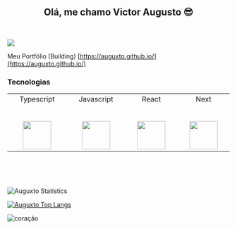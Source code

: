 <h2 align="center">Olá, me chamo Victor Augusto 😎</h2>

<br>

![](https://komarev.com/ghpvc/?username=Auguxtoo&style=flat-square&label=Visitas&color=7159c1)

Meu Portfólio (Building) [https://auguxto.github.io/](https://auguxto.github.io/)

### Tecnologias

<table>
  <tr align="top">
    <td width="14.28%" align="center">
      <span>Typescript</span><br><br><br>
      <img height="64px" src="https://miro.medium.com/max/816/1*mn6bOs7s6Qbao15PMNRyOA.png">
    </td>
    <td width="14.28%" align="center">
      <span>Javascript</span><br><br><br>
      <img height="64px" src="https://cdn.svgporn.com/logos/javascript.svg">
    </td>
    <td width="14.28%" align="center">
      <span>React</span><br><br><br>
      <img height="64px" src="https://cdn.svgporn.com/logos/react.svg">
    </td>
    <td width="14.28%" align="center">
      <span>Next</span><br><br><br>
      <img height="64px" src="https://cdn.svgporn.com/logos/nextjs.svg">
    </td>
  </tr>
</table><br><br><br>

![Auguxto Statistics](https://github-readme-stats.vercel.app/api?username=Auguxto&show_icons=true&icon_color=7159c1&bg_color=0D1117&hide_border=true&text_color=fff&title_color=7159c1&custom_title=Auguxto&include_all_commits=true)

[![Auguxto Top Langs](https://github-readme-stats.vercel.app/api/top-langs/?username=Auguxto&layout=compact&show_icons=true&icon_color=7159c1&bg_color=0D1117&hide_border=true&text_color=fff&title_color=7159c1&custom_title=Linguagens%20mais%20usadas)](https://github.com/anuraghazra/github-readme-stats)

![coração](https://user-images.githubusercontent.com/62861636/110835114-264c7580-827d-11eb-9fef-e8ac9fe51714.png)
